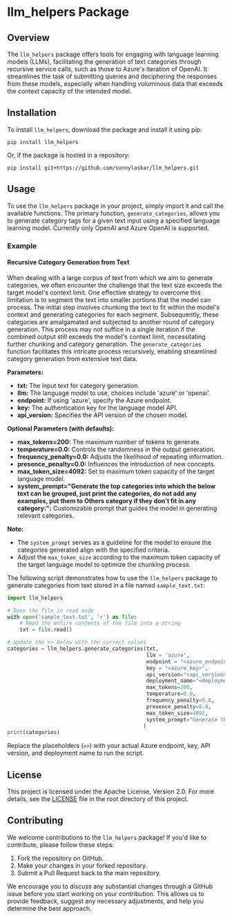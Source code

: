 # llm_helpers Package

## Overview

The `llm_helpers` package offers tools for engaging with language learning models (LLMs), facilitating the generation of text categories through recursive service calls, such as those to Azure's iteration of OpenAI. It streamlines the task of submitting queries and deciphering the responses from these models, especially when handling voluminous data that exceeds the context capacity of the intended model.

## Installation

To install `llm_helpers`, download the package and install it using pip:

```
pip install llm_helpers
```

Or, if the package is hosted in a repository:

```
pip install git+https://github.com/sonnylaskar/llm_helpers.git
```

## Usage

To use the `llm_helpers` package in your project, simply import it and call the available functions. The primary function, `generate_categories`, allows you to generate category tags for a given text input using a specified language learning model. 
Currently only OpenAI and Azure OpenAI is supported.

### Example

#### Recursive Category Generation from Text

When dealing with a large corpus of text from which we aim to generate categories, we often encounter the challenge that the text size exceeds the target model's context limit. One effective strategy to overcome this limitation is to segment the text into smaller portions that the model can process. The initial step involves chunking the text to fit within the model's context and generating categories for each segment. Subsequently, these categories are amalgamated and subjected to another round of category generation. This process may not suffice in a single iteration if the combined output still exceeds the model's context limit, necessitating further chunking and category generation. The `generate_categories` function facilitates this intricate process recursively, enabling streamlined category generation from extensive text data.

**Parameters:**
- **txt:** The input text for category generation.
- **llm:** The language model to use, choices include 'azure' or 'openai'.
- **endpoint:** If using 'azure', specify the Azure endpoint.
- **key:** The authentication key for the language model API.
- **api_version:** Specifies the API version of the chosen model.

**Optional Parameters (with defaults):**
- **max_tokens=200:** The maximum number of tokens to generate.
- **temperature=0.0:** Controls the randomness in the output generation.
- **frequency_penalty=0.0:** Adjusts the likelihood of repeating information.
- **presence_penalty=0.0:** Influences the introduction of new concepts.
- **max_token_size=4092:** Set to maximum token capacity of the target language model.
- **system_prompt="Generate the top categories into which the below text can be grouped, just print the categories, do not add any examples, put them to Others category if they don't fit in any category:":** Customizable prompt that guides the model in generating relevant categories.

**Note:** 
- The `system_prompt` serves as a guideline for the model to ensure the categories generated align with the specified criteria.
- Adjust the `max_token_size` according to the maximum token capacity of the target language model to optimize the chunking process.  

The following script demonstrates how to use the `llm_helpers` package to generate categories from text stored in a file named `sample_text.txt`:

```python
import llm_helpers

# Open the file in read mode
with open('sample_text.txt', 'r') as file:
    # Read the entire contents of the file into a string
    txt = file.read()

# Update the <> below with the correct values
categories = llm_helpers.generate_categories(txt, 
                                             llm = 'azure', 
                                             endpoint = "<azure_endpoint>", 
                                             key = "<azure_key>", 
                                             api_version="<api_version>", 
                                             deployment_name="<deployment_name>", 
                                             max_tokens=200, 
                                             temperature=0.0, 
                                             frequency_penalty=0.0, 
                                             presence_penalty=0.0, 
                                             max_token_size=4092, 
                                             system_prompt="Generate the top categories into which the below text can be grouped, just print the categories, do not add any examples, put them to Others category if they dont fit in any category: "
                                            )
print(categories)
```

Replace the placeholders (`<>`) with your actual Azure endpoint, key, API version, and deployment name to run the script.

## License

This project is licensed under the Apache License, Version 2.0. For more details, see the [LICENSE](LICENSE) file in the root directory of this project. 

## Contributing

We welcome contributions to the `llm_helpers` package! If you'd like to contribute, please follow these steps:

1. Fork the repository on GitHub.
2. Make your changes in your forked repository.
3. Submit a Pull Request back to the main repository.

We encourage you to discuss any substantial changes through a GitHub issue before you start working on your contribution. This allows us to provide feedback, suggest any necessary adjustments, and help you determine the best approach.
